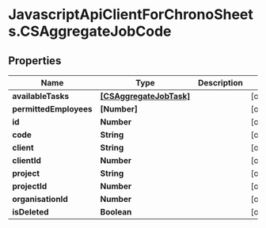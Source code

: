 # JavascriptApiClientForChronoSheets.CSAggregateJobCode

## Properties
Name | Type | Description | Notes
------------ | ------------- | ------------- | -------------
**availableTasks** | [**[CSAggregateJobTask]**](CSAggregateJobTask.md) |  | [optional] 
**permittedEmployees** | **[Number]** |  | [optional] 
**id** | **Number** |  | [optional] 
**code** | **String** |  | [optional] 
**client** | **String** |  | [optional] 
**clientId** | **Number** |  | [optional] 
**project** | **String** |  | [optional] 
**projectId** | **Number** |  | [optional] 
**organisationId** | **Number** |  | [optional] 
**isDeleted** | **Boolean** |  | [optional] 


